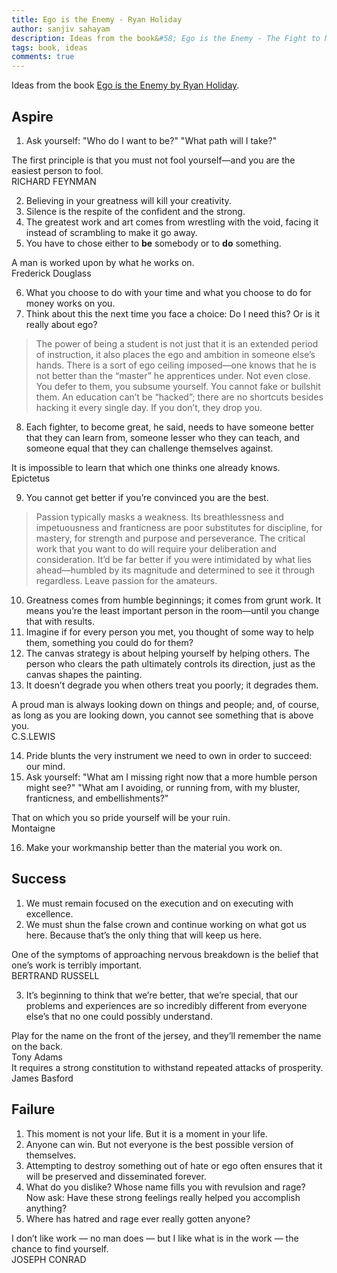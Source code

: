 ```yaml
---
title: Ego is the Enemy - Ryan Holiday
author: sanjiv sahayam
description: Ideas from the book&#58; Ego is the Enemy - The Fight to Master Our Greatest Opponent by Ryan Holiday.
tags: book, ideas
comments: true
---
```


Ideas from the book [Ego is the Enemy by Ryan Holiday](https://www.amazon.com/Ego-Enemy-Ryan-Holiday/dp/1591847818).

## Aspire

1. Ask yourself: "Who do I want to be?" "What path will I take?"

<div>
<div class="quote">
The first principle is that you must not fool yourself—and you are the easiest person to fool.</div>
<div class="attribution">RICHARD FEYNMAN</div>
</div>

2. Believing in your greatness will kill your creativity.
3. Silence is the respite of the confident and the strong.
4. The greatest work and art comes from wrestling with the void, facing it instead of scrambling to make it go away.
5. You have to chose either to __be__ somebody or to __do__ something.


<div>
<div class="quote">A man is worked upon by what he works on.</div>
<div class="attribution">Frederick Douglass</div>
</div>

6. What you choose to do with your time and what you choose to do for money works on you.
7. Think about this the next time you face a choice: Do I need this? Or is it really about ego?

> The power of being a student is not just that it is an extended period of instruction, it also places the ego and ambition in someone else’s hands.
> There is a sort of ego ceiling imposed—one knows that he is not better than the “master” he apprentices under. Not even close. You defer to them, you subsume yourself. You cannot fake or bullshit them.
> An education can’t be “hacked”; there are no shortcuts besides hacking it every single day. If you don’t, they drop you.

8. Each fighter, to become great, he said, needs to have someone better that they can learn from, someone lesser who they can teach, and someone equal that they can challenge themselves against.

<div>
<div class="quote">It is impossible to learn that which one thinks one already knows.
</div>
<div class="attribution">Epictetus</div>
</div>

9. You cannot get better if you’re convinced you are the best.

> Passion typically masks a weakness. Its breathlessness and impetuousness and franticness are poor substitutes for discipline, for mastery, for strength and purpose and perseverance.
> The critical work that you want to do will require your deliberation and consideration.
> It’d be far better if you were intimidated by what lies ahead—humbled by its magnitude and determined to see it through regardless. Leave passion for the amateurs.

10. Greatness comes from humble beginnings; it comes from grunt work. It means you’re the least important person in the room—until you change that with results.
11. Imagine if for every person you met, you thought of some way to help them, something you could do for them?
12. The canvas strategy is about helping yourself by helping others. The person who clears the path ultimately controls its direction, just as the canvas shapes the painting.
13. It doesn’t degrade you when others treat you poorly; it degrades them.

<div>
<div class="quote">A proud man is always looking down on things and people; and, of course, as long as you are looking down, you cannot see something that is above you.
</div>
<div class="attribution">C.S.LEWIS</div>
</div>

14. Pride blunts the very instrument we need to own in order to succeed: our mind.
15. Ask yourself: "What am I missing right now that a more humble person might see?" "What am I avoiding, or running from, with my bluster, franticness, and embellishments?"

<div>
<div class="quote">That on which you so pride yourself will be your ruin.
</div>
<div class="attribution">Montaigne</div>
</div>

16. Make your workmanship better than the material you work on.

## Success

1. We must remain focused on the execution and on executing with excellence.
2. We must shun the false crown and continue working on what got us here. Because that’s the only thing that will keep us here.


<div>
<div class="quote">One of the symptoms of approaching nervous breakdown is the belief that one’s work is terribly important.
</div>
<div class="attribution">BERTRAND RUSSELL</div>
</div>

3. It’s beginning to think that we’re better, that we’re special, that our problems and experiences are so incredibly different from everyone else’s that no one could possibly understand.

<div>
<div class="quote">Play for the name on the front of the jersey, and they’ll remember the name on the back.
</div>
<div class="attribution">Tony Adams</div>
</div>

<div>
<div class="quote">It requires a strong constitution to withstand repeated attacks of prosperity.
</div>
<div class="attribution">James Basford</div>
</div>

## Failure

1. This moment is not your life. But it is a moment in your life.
2. Anyone can win. But not everyone is the best possible version of themselves.
3. Attempting to destroy something out of hate or ego often ensures that it will be preserved and disseminated forever.
4. What do you dislike? Whose name fills you with revulsion and rage? Now ask: Have these strong feelings really helped you accomplish anything?
5. Where has hatred and rage ever really gotten anyone?

<div>
<div class="quote">I don’t like work — no man does — but I like what is in the work — the chance to find yourself.</div>
<div class="attribution">JOSEPH CONRAD</div>
</div>
